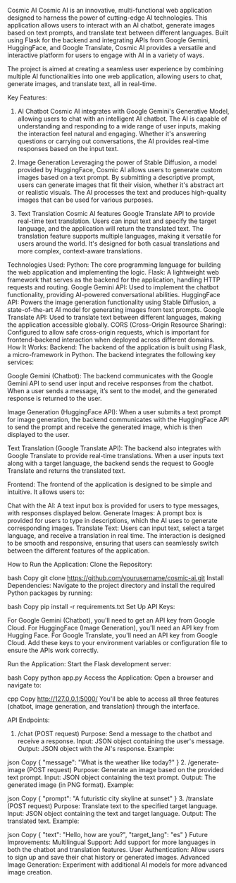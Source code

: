 Cosmic AI
Cosmic AI is an innovative, multi-functional web application designed to harness the power of cutting-edge AI technologies. This application allows users to interact with an AI chatbot, generate images based on text prompts, and translate text between different languages. Built using Flask for the backend and integrating APIs from Google Gemini, HuggingFace, and Google Translate, Cosmic AI provides a versatile and interactive platform for users to engage with AI in a variety of ways.

The project is aimed at creating a seamless user experience by combining multiple AI functionalities into one web application, allowing users to chat, generate images, and translate text, all in real-time.

Key Features:
1. AI Chatbot
Cosmic AI integrates with Google Gemini's Generative Model, allowing users to chat with an intelligent AI chatbot. The AI is capable of understanding and responding to a wide range of user inputs, making the interaction feel natural and engaging. Whether it's answering questions or carrying out conversations, the AI provides real-time responses based on the input text.

2. Image Generation
Leveraging the power of Stable Diffusion, a model provided by HuggingFace, Cosmic AI allows users to generate custom images based on a text prompt. By submitting a descriptive prompt, users can generate images that fit their vision, whether it's abstract art or realistic visuals. The AI processes the text and produces high-quality images that can be used for various purposes.

3. Text Translation
Cosmic AI features Google Translate API to provide real-time text translation. Users can input text and specify the target language, and the application will return the translated text. The translation feature supports multiple languages, making it versatile for users around the world. It's designed for both casual translations and more complex, context-aware translations.

Technologies Used:
Python: The core programming language for building the web application and implementing the logic.
Flask: A lightweight web framework that serves as the backend for the application, handling HTTP requests and routing.
Google Gemini API: Used to implement the chatbot functionality, providing AI-powered conversational abilities.
HuggingFace API: Powers the image generation functionality using Stable Diffusion, a state-of-the-art AI model for generating images from text prompts.
Google Translate API: Used to translate text between different languages, making the application accessible globally.
CORS (Cross-Origin Resource Sharing): Configured to allow safe cross-origin requests, which is important for frontend-backend interaction when deployed across different domains.
How It Works:
Backend:
The backend of the application is built using Flask, a micro-framework in Python. The backend integrates the following key services:

Google Gemini (Chatbot): The backend communicates with the Google Gemini API to send user input and receive responses from the chatbot. When a user sends a message, it’s sent to the model, and the generated response is returned to the user.

Image Generation (HuggingFace API): When a user submits a text prompt for image generation, the backend communicates with the HuggingFace API to send the prompt and receive the generated image, which is then displayed to the user.

Text Translation (Google Translate API): The backend also integrates with Google Translate to provide real-time translations. When a user inputs text along with a target language, the backend sends the request to Google Translate and returns the translated text.

Frontend:
The frontend of the application is designed to be simple and intuitive. It allows users to:

Chat with the AI: A text input box is provided for users to type messages, with responses displayed below.
Generate Images: A prompt box is provided for users to type in descriptions, which the AI uses to generate corresponding images.
Translate Text: Users can input text, select a target language, and receive a translation in real time.
The interaction is designed to be smooth and responsive, ensuring that users can seamlessly switch between the different features of the application.

How to Run the Application:
Clone the Repository:

bash
Copy
git clone https://github.com/yourusername/cosmic-ai.git
Install Dependencies: Navigate to the project directory and install the required Python packages by running:

bash
Copy
pip install -r requirements.txt
Set Up API Keys:

For Google Gemini (Chatbot), you'll need to get an API key from Google Cloud.
For HuggingFace (Image Generation), you'll need an API key from Hugging Face.
For Google Translate, you'll need an API key from Google Cloud.
Add these keys to your environment variables or configuration file to ensure the APIs work correctly.

Run the Application: Start the Flask development server:

bash
Copy
python app.py
Access the Application: Open a browser and navigate to:

cpp
Copy
http://127.0.0.1:5000/
You'll be able to access all three features (chatbot, image generation, and translation) through the interface.

API Endpoints:
1. /chat (POST request)
Purpose: Send a message to the chatbot and receive a response.
Input: JSON object containing the user's message.
Output: JSON object with the AI's response.
Example:

json
Copy
{
  "message": "What is the weather like today?"
}
2. /generate-image (POST request)
Purpose: Generate an image based on the provided text prompt.
Input: JSON object containing the text prompt.
Output: The generated image (in PNG format).
Example:

json
Copy
{
  "prompt": "A futuristic city skyline at sunset"
}
3. /translate (POST request)
Purpose: Translate text to the specified target language.
Input: JSON object containing the text and target language.
Output: The translated text.
Example:

json
Copy
{
  "text": "Hello, how are you?",
  "target_lang": "es"
}
Future Improvements:
Multilingual Support: Add support for more languages in both the chatbot and translation features.
User Authentication: Allow users to sign up and save their chat history or generated images.
Advanced Image Generation: Experiment with additional AI models for more advanced image creation.
